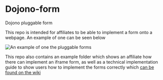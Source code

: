 # Dojono-form
Dojono pluggable form


This repo is intended for affiliates to be able to implement a form onto a webpage. An example of one can be seen below

![An example of one the pluggable forms](http://jack.dojono.co.uk/flexytechimages/embeddedform.jpg)


This repo also contains an example folder which shows an affiliate how there can implement an iframe form, as well as a technical implementation guide to show users how to implement the forms correctly which [can be found on the wiki](https://github.com/quiddihub/dojono-form-development/wiki)

